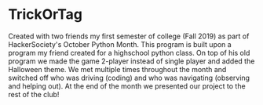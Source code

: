 # TrickOrTag
Created with two friends my first semester of college (Fall 2019) as part of HackerSociety's October Python Month. This program is built upon a program my friend created for a highschool python class. On top of his old program we made the game 2-player instead of single player and added the Halloween theme. We met multiple times throughout the month and switched off who was driving (coding) and who was navigating (observing and helping out). At the end of the month we presented our project to the rest of the club!
